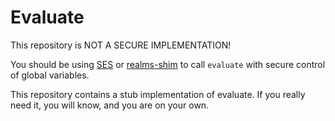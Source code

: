 # Evaluate

This repository is NOT A SECURE IMPLEMENTATION!

You should be using [SES](https://github.com/Agoric/SES) or
[realms-shim](https://github.com/Agoric/realms-shim) to call `evaluate`
with secure control of global variables.

This repository contains a stub implementation of evaluate.  If you really
need it, you will know, and you are on your own.
